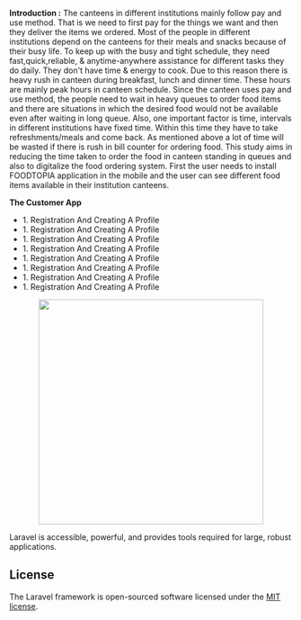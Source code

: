 <b>Introduction :</b> The canteens in different institutions mainly follow pay and use method. That is we need to first pay for the things we want and then they deliver the items we ordered. Most of the people in different institutions depend on the canteens for their meals and snacks because of their busy life. To keep up with the busy and tight schedule, they need fast,quick,reliable, & anytime-anywhere assistance for different tasks they do daily. They don't have time & energy to cook. Due to this reason there is heavy rush in canteen during breakfast, lunch and dinner time. These hours are mainly peak hours in canteen schedule. Since the canteen uses pay and use method, the people need to wait in heavy queues to order food items and there are situations in which the desired food would not be available even after waiting in long queue. Also, one important factor is time, intervals in different institutions have fixed time. Within this time they have to take refreshments/meals and come back. As mentioned above a lot of time will be wasted if there is rush in bill counter for ordering food. This study aims in reducing the time taken to order the food in canteen standing in queues and also to digitalize the food ordering system. First the user needs to install FOODTOPIA application in the mobile and the user can see different food items available in their institution canteens.

<b>The Customer App</b>
<ul>
    <li>1. Registration And Creating A Profile</li>
    <li>1. Registration And Creating A Profile</li>
    <li>1. Registration And Creating A Profile</li>
    <li>1. Registration And Creating A Profile</li>
    <li>1. Registration And Creating A Profile</li>
    <li>1. Registration And Creating A Profile</li>
    <li>1. Registration And Creating A Profile</li>
    <li>1. Registration And Creating A Profile</li>
    
</ul>
<p align="center"><a href="https://laravel.com" target="_blank"><img src="https://raw.githubusercontent.com/laravel/art/master/logo-lockup/5%20SVG/2%20CMYK/1%20Full%20Color/laravel-logolockup-cmyk-red.svg" width="400"></a></p>

Laravel is accessible, powerful, and provides tools required for large, robust applications.

## License

The Laravel framework is open-sourced software licensed under the [MIT license](https://opensource.org/licenses/MIT).
